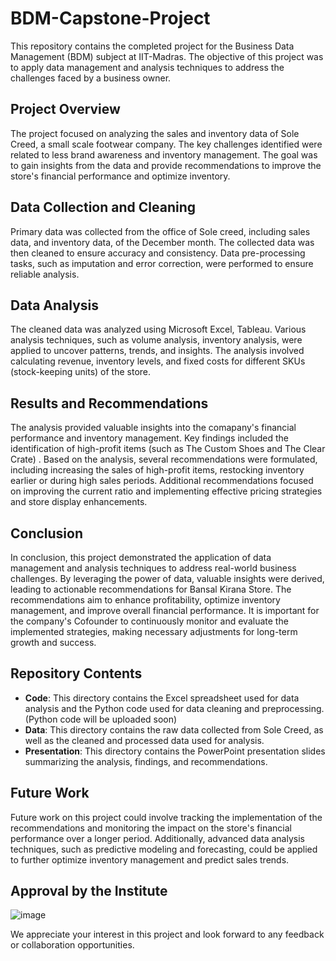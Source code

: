 # BDM-Capstone-Project
This repository contains the completed project for the Business Data Management (BDM) subject at IIT-Madras. The objective of this project was to apply data management and analysis techniques to address the challenges faced by a business owner.
## Project Overview
The project focused on analyzing the sales and inventory data of Sole Creed, a small scale footwear company. The key challenges identified were related to less brand awareness  and inventory management. The goal was to gain insights from the data and provide recommendations to improve the store's financial performance and optimize inventory.
## Data Collection and Cleaning
Primary data was collected from the office of Sole creed, including sales data, and inventory data, of the December month. The collected data was then cleaned to ensure accuracy and consistency. Data pre-processing tasks, such as imputation and error correction, were performed to ensure reliable analysis.

## Data Analysis
The cleaned data was analyzed using Microsoft Excel, Tableau. Various analysis techniques, such as volume analysis, inventory analysis,  were applied to uncover patterns, trends, and insights. The analysis involved calculating revenue, inventory levels, and fixed costs for different SKUs (stock-keeping units) of the store.

## Results and Recommendations
The analysis provided valuable insights into the comapany's financial performance and inventory management. Key findings included the identification of high-profit items (such as The Custom Shoes and The Clear Crate) . Based on the analysis, several recommendations were formulated, including increasing the sales of high-profit items, restocking inventory earlier or during high sales periods. Additional recommendations focused on improving the current ratio and implementing effective pricing strategies and store display enhancements.

## Conclusion
In conclusion, this project demonstrated the application of data management and analysis techniques to address real-world business challenges. By leveraging the power of data, valuable insights were derived, leading to actionable recommendations for Bansal Kirana Store. The recommendations aim to enhance profitability, optimize inventory management, and improve overall financial performance. It is important for the company's Cofounder to continuously monitor and evaluate the implemented strategies, making necessary adjustments for long-term growth and success.

## Repository Contents
- **Code**: This directory contains the Excel spreadsheet used for data analysis and the Python code used for data cleaning and preprocessing. (Python code will be uploaded soon)
- **Data**: This directory contains the raw data collected from Sole Creed, as well as the cleaned and processed data used for analysis.
- **Presentation**: This directory contains the PowerPoint presentation slides summarizing the analysis, findings, and recommendations.

## Future Work
Future work on this project could involve tracking the implementation of the recommendations and monitoring the impact on the store's financial performance over a longer period. Additionally, advanced data analysis techniques, such as predictive modeling and forecasting, could be applied to further optimize inventory management and predict sales trends.

## Approval by the Institute
![image](https://github.com/Deepcoder2905/BDM-Capstone-Project/assets/148648766/114537c9-1635-436c-b701-3919471775e4)


We appreciate your interest in this project and look forward to any feedback or collaboration opportunities.
